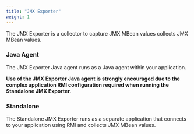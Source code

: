 ```yaml
---
title: "JMX Exporter"
weight: 1
---
```


The JMX Exporter is a collector to capture JMX MBean values collects JMX MBean values.

### Java Agent

The JMX Exporter Java agent runs as a Java agent within your application.

**Use of the JMX Exporter Java agent is strongly encouraged due to the complex application RMI configuration required when running the Standalone JMX Exporter.**

### Standalone

The Standalone JMX Exporter runs as a separate application that connects to your application using RMI and collects JMX MBean values.
